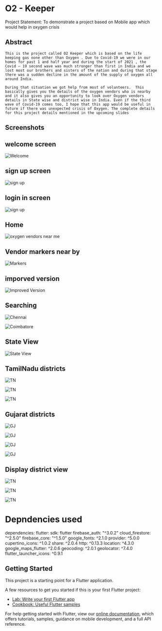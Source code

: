 # O2 - Keeper

Project Statement: To demonstrate a project based on Mobile app which would help in oxygen crisis

## Abstract

    This is the project called O2 Keeper which is based on the life keeping gas none other than Oxygen . Due to Covid-19 we were in our homes for past 1 and half year and during the start of 2021 , the Covid – 19 second wave was much stronger than first in India and we lost most our brothers and sisters of the nation and during that stage there was a sudden decline in the amount of the supply of oxygen all around India.

    During that situation we got help from most of volunteers.  This basically gives you the details of the oxygen vendors who is nearby and it also gives you an opportunity to look over Oxygen vendors details in State wise and district wise in India. Even if the third wave of Covid-19 comes too, I hope that this app would be useful in future if there was unexpected crisis of Oxygen. The complete details for this project details mentioned in the upcoming slides


## Screenshots

## welcome screen

![Welcome](outcome/welcomescrren.jpeg)

## sign up screen

![sign up](outcome/signupscreen.jpeg)

## login in screen

![sign up](outcome/loginscreen.jpeg)

##  Home

![oxygen vendors near me](outcome/vendors_near.jpeg)

##  Vendor markers near by

![Markers](outcome/Markers.jpeg)

## imporved version

![Improved Version](outcome/imp.jpeg)

## Searching

![Chennai](outcome/Search2.jpeg)

![Coimbatore](outcome/Search1.jpeg)

## State View

![State View](outcome/States_View.jpeg)

## TamilNadu districts

![TN](outcome/Tn1.jpeg)

![TN](outcome/Tn2.jpeg)

![TN](outcome/Tn3.jpeg)

## Gujarat districts

![GJ](outcome/GJ1.jpeg)

![GJ](outcome/GJ2.jpeg)

![GJ](outcome/G3.jpeg)

![GJ](outcome/G4.jpeg)

## Display district view

![TN](outcome/D1.jpeg)

![TN](outcome/D2.jpeg)

![TN](outcome/D3.jpeg)


# Depndencies used

dependencies:
  flutter:
    sdk: flutter
  firebase_auth: "^3.0.2"
  cloud_firestore: "^2.5.0"
  firebase_core: "^1.5.0"
  google_fonts: ^2.1.0
  provider: ^5.0.0
  cupertino_icons: ^1.0.2
  share: ^2.0.4
  http: ^0.13.3
  location: ^4.3.0
  google_maps_flutter: ^2.0.6
  geocoding: ^2.0.1
  geolocator: ^7.4.0
  flutter_launcher_icons: ^0.9.1

## Getting Started

This project is a starting point for a Flutter application.

A few resources to get you started if this is your first Flutter project:

- [Lab: Write your first Flutter app](https://flutter.dev/docs/get-started/codelab)
- [Cookbook: Useful Flutter samples](https://flutter.dev/docs/cookbook)

For help getting started with Flutter, view our
[online documentation](https://flutter.dev/docs), which offers tutorials,
samples, guidance on mobile development, and a full API reference.
